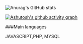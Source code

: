 
![Anurag's GitHub stats](https://github-readme-stats.vercel.app/api?username=JjJjJose&show_icons=true&theme=merko)

[![Ashutosh's github activity graph](https://github-readme-activity-graph.vercel.app/graph?username=JjJjJose&bg_color=010F01&color=bef945&line=abe03f&point=5d7a22&area=true&hide_border=true)](https://github.com/ashutosh00710/github-readme-activity-graph)


###Main languages

JAVASCRIPT,PHP, MYSQL
